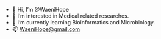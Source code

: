 - 👋 Hi, I’m @WaeniHope
- 👀 I’m interested in Medical related researches. 
- 🌱 I’m currently learning Bioinformatics and Microbiology.
- 📫 WaeniHope@gmail.com

<!---
WaeniHope/WaeniHope is a ✨ special ✨ repository because its `README.md` (this file) appears on your GitHub profile.
You can click the Preview link to take a look at your changes.
--->
